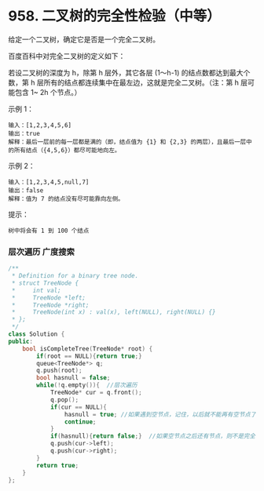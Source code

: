 # 958. 二叉树的完全性检验（中等）

给定一个二叉树，确定它是否是一个完全二叉树。

百度百科中对完全二叉树的定义如下：

若设二叉树的深度为 h，除第 h 层外，其它各层 (1～h-1) 的结点数都达到最大个数，第 h 层所有的结点都连续集中在最左边，这就是完全二叉树。（注：第 h 层可能包含 1~ 2h 个节点。）
 

示例 1：

    输入：[1,2,3,4,5,6]
    输出：true
    解释：最后一层前的每一层都是满的（即，结点值为 {1} 和 {2,3} 的两层），且最后一层中的所有结点（{4,5,6}）都尽可能地向左。

示例 2：

    输入：[1,2,3,4,5,null,7]
    输出：false
    解释：值为 7 的结点没有尽可能靠向左侧。

提示：

    树中将会有 1 到 100 个结点

### 层次遍历  广度搜索
```c++
/**
 * Definition for a binary tree node.
 * struct TreeNode {
 *     int val;
 *     TreeNode *left;
 *     TreeNode *right;
 *     TreeNode(int x) : val(x), left(NULL), right(NULL) {}
 * };
 */
class Solution {
public:
    bool isCompleteTree(TreeNode* root) {
        if(root == NULL){return true;}
        queue<TreeNode*> q;
        q.push(root);
        bool hasnull = false;
        while(!q.empty()){  //层次遍历
            TreeNode* cur = q.front();
            q.pop();
            if(cur == NULL){
                hasnull = true; //如果遇到空节点，记住，以后就不能再有空节点了
                continue;
            }
            if(hasnull){return false;}  //如果空节点之后还有节点，则不是完全二叉树
            q.push(cur->left);
            q.push(cur->right);
        }
        return true;
    }
};
```